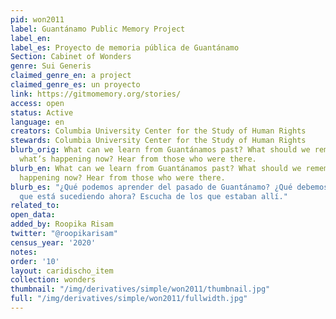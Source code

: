 ```yaml
---
pid: won2011
label: Guantánamo Public Memory Project
label_en:
label_es: Proyecto de memoria pública de Guantánamo
Section: Cabinet of Wonders
genre: Sui Generis
claimed_genre_en: a project
claimed_genre_es: un proyecto
link: https://gitmomemory.org/stories/
access: open
status: Active
language: en
creators: Columbia University Center for the Study of Human Rights
stewards: Columbia University Center for the Study of Human Rights
blurb_orig: What can we learn from Guantánamos past? What should we remember about
  what’s happening now? Hear from those who were there.
blurb_en: What can we learn from Guantánamos past? What should we remember about what’s
  happening now? Hear from those who were there.
blurb_es: "¿Qué podemos aprender del pasado de Guantánamo? ¿Qué debemos recordar lo
  que está sucediendo ahora? Escucha de los que estaban allí."
related_to:
open_data:
added_by: Roopika Risam
twitter: "@roopikarisam"
census_year: '2020'
notes:
order: '10'
layout: caridischo_item
collection: wonders
thumbnail: "/img/derivatives/simple/won2011/thumbnail.jpg"
full: "/img/derivatives/simple/won2011/fullwidth.jpg"
---
```

